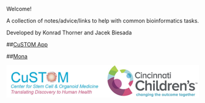 Welcome!

A collection of notes/advice/links to help with common bioinformatics tasks.

Developed by Konrad Thorner and Jacek Biesada


##[CuSTOM App](https://github.com/ZornLab/CuSTOM_app)


##[Mona](https://github.com/ZornLab/Mona)


![custom](/images/custom_cchmc.png)

